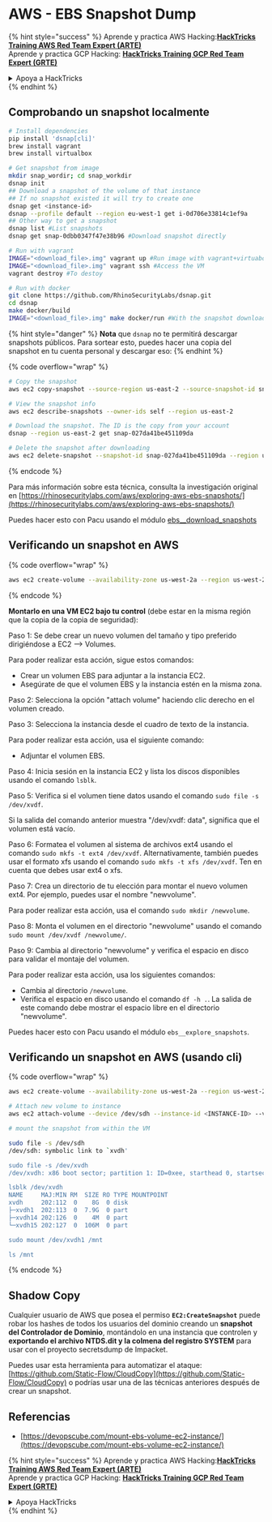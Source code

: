 # AWS - EBS Snapshot Dump

{% hint style="success" %}
Aprende y practica AWS Hacking:<img src="/.gitbook/assets/image.png" alt="" data-size="line">[**HackTricks Training AWS Red Team Expert (ARTE)**](https://training.hacktricks.xyz/courses/arte)<img src="/.gitbook/assets/image.png" alt="" data-size="line">\
Aprende y practica GCP Hacking: <img src="/.gitbook/assets/image (2).png" alt="" data-size="line">[**HackTricks Training GCP Red Team Expert (GRTE)**<img src="/.gitbook/assets/image (2).png" alt="" data-size="line">](https://training.hacktricks.xyz/courses/grte)

<details>

<summary>Apoya a HackTricks</summary>

* Revisa los [**planes de suscripción**](https://github.com/sponsors/carlospolop)!
* **Únete al** 💬 [**grupo de Discord**](https://discord.gg/hRep4RUj7f) o al [**grupo de telegram**](https://t.me/peass) o **síguenos** en **Twitter** 🐦 [**@hacktricks\_live**](https://twitter.com/hacktricks\_live)**.**
* **Comparte trucos de hacking enviando PRs a los repositorios de github de** [**HackTricks**](https://github.com/carlospolop/hacktricks) y [**HackTricks Cloud**](https://github.com/carlospolop/hacktricks-cloud).

</details>
{% endhint %}

## Comprobando un snapshot localmente
```bash
# Install dependencies
pip install 'dsnap[cli]'
brew install vagrant
brew install virtualbox

# Get snapshot from image
mkdir snap_wordir; cd snap_workdir
dsnap init
## Download a snapshot of the volume of that instance
## If no snapshot existed it will try to create one
dsnap get <instance-id>
dsnap --profile default --region eu-west-1 get i-0d706e33814c1ef9a
## Other way to get a snapshot
dsnap list #List snapshots
dsnap get snap-0dbb0347f47e38b96 #Download snapshot directly

# Run with vagrant
IMAGE="<download_file>.img" vagrant up #Run image with vagrant+virtuabox
IMAGE="<download_file>.img" vagrant ssh #Access the VM
vagrant destroy #To destoy

# Run with docker
git clone https://github.com/RhinoSecurityLabs/dsnap.git
cd dsnap
make docker/build
IMAGE="<download_file>.img" make docker/run #With the snapshot downloaded
```
{% hint style="danger" %}
**Nota** que `dsnap` no te permitirá descargar snapshots públicos. Para sortear esto, puedes hacer una copia del snapshot en tu cuenta personal y descargar eso:
{% endhint %}

{% code overflow="wrap" %}
```bash
# Copy the snapshot
aws ec2 copy-snapshot --source-region us-east-2 --source-snapshot-id snap-09cf5d9801f231c57 --destination-region us-east-2 --description "copy of snap-09cf5d9801f231c57"

# View the snapshot info
aws ec2 describe-snapshots --owner-ids self --region us-east-2

# Download the snapshot. The ID is the copy from your account
dsnap --region us-east-2 get snap-027da41be451109da

# Delete the snapshot after downloading
aws ec2 delete-snapshot --snapshot-id snap-027da41be451109da --region us-east-2
```
{% endcode %}

Para más información sobre esta técnica, consulta la investigación original en [https://rhinosecuritylabs.com/aws/exploring-aws-ebs-snapshots/](https://rhinosecuritylabs.com/aws/exploring-aws-ebs-snapshots/)

Puedes hacer esto con Pacu usando el módulo [ebs\_\_download\_snapshots](https://github.com/RhinoSecurityLabs/pacu/wiki/Module-Details#ebs\_\_download\_snapshots)

## Verificando un snapshot en AWS

{% code overflow="wrap" %}
```bash
aws ec2 create-volume --availability-zone us-west-2a --region us-west-2  --snapshot-id snap-0b49342abd1bdcb89
```
{% endcode %}

**Montarlo en una VM EC2 bajo tu control** (debe estar en la misma región que la copia de la copia de seguridad):

Paso 1: Se debe crear un nuevo volumen del tamaño y tipo preferido dirigiéndose a EC2 –> Volumes.

Para poder realizar esta acción, sigue estos comandos:

* Crear un volumen EBS para adjuntar a la instancia EC2.
* Asegúrate de que el volumen EBS y la instancia estén en la misma zona.

Paso 2: Selecciona la opción "attach volume" haciendo clic derecho en el volumen creado.

Paso 3: Selecciona la instancia desde el cuadro de texto de la instancia.

Para poder realizar esta acción, usa el siguiente comando:

* Adjuntar el volumen EBS.

Paso 4: Inicia sesión en la instancia EC2 y lista los discos disponibles usando el comando `lsblk`.

Paso 5: Verifica si el volumen tiene datos usando el comando `sudo file -s /dev/xvdf`.

Si la salida del comando anterior muestra "/dev/xvdf: data", significa que el volumen está vacío.

Paso 6: Formatea el volumen al sistema de archivos ext4 usando el comando `sudo mkfs -t ext4 /dev/xvdf`. Alternativamente, también puedes usar el formato xfs usando el comando `sudo mkfs -t xfs /dev/xvdf`. Ten en cuenta que debes usar ext4 o xfs.

Paso 7: Crea un directorio de tu elección para montar el nuevo volumen ext4. Por ejemplo, puedes usar el nombre "newvolume".

Para poder realizar esta acción, usa el comando `sudo mkdir /newvolume`.

Paso 8: Monta el volumen en el directorio "newvolume" usando el comando `sudo mount /dev/xvdf /newvolume/`.

Paso 9: Cambia al directorio "newvolume" y verifica el espacio en disco para validar el montaje del volumen.

Para poder realizar esta acción, usa los siguientes comandos:

* Cambia al directorio `/newvolume`.
* Verifica el espacio en disco usando el comando `df -h .`. La salida de este comando debe mostrar el espacio libre en el directorio "newvolume".

Puedes hacer esto con Pacu usando el módulo `ebs__explore_snapshots`.

## Verificando un snapshot en AWS (usando cli)

{% code overflow="wrap" %}
```bash
aws ec2 create-volume --availability-zone us-west-2a --region us-west-2 --snapshot-id <snap-0b49342abd1bdcb89>

# Attach new volume to instance
aws ec2 attach-volume --device /dev/sdh --instance-id <INSTANCE-ID> --volume-id <VOLUME-ID>

# mount the snapshot from within the VM

sudo file -s /dev/sdh
/dev/sdh: symbolic link to `xvdh'

sudo file -s /dev/xvdh
/dev/xvdh: x86 boot sector; partition 1: ID=0xee, starthead 0, startsector 1, 16777215 sectors, extended partition table (last)\011, code offset 0x63

lsblk /dev/xvdh
NAME     MAJ:MIN RM  SIZE RO TYPE MOUNTPOINT
xvdh     202:112  0    8G  0 disk
├─xvdh1  202:113  0  7.9G  0 part
├─xvdh14 202:126  0    4M  0 part
└─xvdh15 202:127  0  106M  0 part

sudo mount /dev/xvdh1 /mnt

ls /mnt
```
{% endcode %}

## Shadow Copy

Cualquier usuario de AWS que posea el permiso **`EC2:CreateSnapshot`** puede robar los hashes de todos los usuarios del dominio creando un **snapshot del Controlador de Dominio**, montándolo en una instancia que controlen y **exportando el archivo NTDS.dit y la colmena del registro SYSTEM** para usar con el proyecto secretsdump de Impacket.

Puedes usar esta herramienta para automatizar el ataque: [https://github.com/Static-Flow/CloudCopy](https://github.com/Static-Flow/CloudCopy) o podrías usar una de las técnicas anteriores después de crear un snapshot.

## Referencias

* [https://devopscube.com/mount-ebs-volume-ec2-instance/](https://devopscube.com/mount-ebs-volume-ec2-instance/)

{% hint style="success" %}
Aprende y practica AWS Hacking:<img src="/.gitbook/assets/image.png" alt="" data-size="line">[**HackTricks Training AWS Red Team Expert (ARTE)**](https://training.hacktricks.xyz/courses/arte)<img src="/.gitbook/assets/image.png" alt="" data-size="line">\
Aprende y practica GCP Hacking: <img src="/.gitbook/assets/image (2).png" alt="" data-size="line">[**HackTricks Training GCP Red Team Expert (GRTE)**<img src="/.gitbook/assets/image (2).png" alt="" data-size="line">](https://training.hacktricks.xyz/courses/grte)

<details>

<summary>Apoya HackTricks</summary>

* Revisa los [**planes de suscripción**](https://github.com/sponsors/carlospolop)!
* **Únete al** 💬 [**grupo de Discord**](https://discord.gg/hRep4RUj7f) o al [**grupo de telegram**](https://t.me/peass) o **síguenos** en **Twitter** 🐦 [**@hacktricks\_live**](https://twitter.com/hacktricks\_live)**.**
* **Comparte trucos de hacking enviando PRs a los repositorios de github de** [**HackTricks**](https://github.com/carlospolop/hacktricks) y [**HackTricks Cloud**](https://github.com/carlospolop/hacktricks-cloud).

</details>
{% endhint %}
